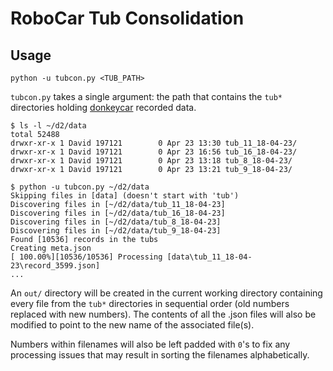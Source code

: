 # RoboCar Tub Consolidation
## Usage
`python -u tubcon.py <TUB_PATH>`

`tubcon.py` takes a single argument: the path that contains the `tub*` directories holding [donkeycar](http://www.donkeycar.com/) recorded data.

```
$ ls -l ~/d2/data
total 52488
drwxr-xr-x 1 David 197121        0 Apr 23 13:30 tub_11_18-04-23/
drwxr-xr-x 1 David 197121        0 Apr 23 16:56 tub_16_18-04-23/
drwxr-xr-x 1 David 197121        0 Apr 23 13:18 tub_8_18-04-23/
drwxr-xr-x 1 David 197121        0 Apr 23 13:21 tub_9_18-04-23/

$ python -u tubcon.py ~/d2/data
Skipping files in [data] (doesn't start with 'tub')
Discovering files in [~/d2/data/tub_11_18-04-23]
Discovering files in [~/d2/data/tub_16_18-04-23]
Discovering files in [~/d2/data/tub_8_18-04-23]
Discovering files in [~/d2/data/tub_9_18-04-23]
Found [10536] records in the tubs
Creating meta.json
[ 100.00%][10536/10536] Processing [data\tub_11_18-04-23\record_3599.json]
...
```

An `out/` directory will be created in the current working directory containing every file from the `tub*` directories in sequential order (old numbers replaced with new numbers).  The contents of all the .json files will also be modified to point to the new name of the associated file(s).

Numbers within filenames will also be left padded with `0`'s to fix any processing issues that may result in sorting the filenames alphabetically.
